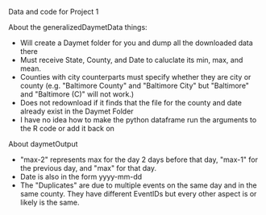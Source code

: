 Data and code for Project 1

About the generalizedDaymetData things:
 - Will create a Daymet folder for you and dump all the downloaded data there
 - Must receive State, County, and Date to caluclate its min, max, and mean.
 - Counties with city counterparts must specify whether they are city or county (e.g. "Baltimore County" and "Baltimore City" but "Baltimore" and "Baltimore (C)" will not work.)
 - Does not redownload if it finds that the file for the county and date already exist in the Daymet Folder
 - I have no idea how to make the python dataframe run the arguments to the R code or add it back on

About daymetOutput
 - "max-2" represents max for the day 2 days before that day, "max-1" for the previous day, and "max" for that day.
 - Date is also in the form yyyy-mm-dd
 - The "Duplicates" are due to multiple events on the same day and in the same county. They have different EventIDs but every other aspect is or likely is the same.
